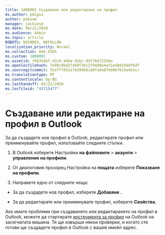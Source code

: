 ```yaml
---
title: 1800001 Създаване или редактиране на профил
ms.author: pdigia
author: pebaum
manager: jackiesm
ms.date: 04/21/2020
ms.audience: Admin
ms.topic: article
ROBOTS: NOINDEX, NOFOLLOW
localization_priority: Normal
ms.collection: Adm_O365
ms.custom: 1800001
ms.assetid: f08354bf-43c0-449a-91bc-85f76672550a
ms.openlocfilehash: 7e98c9bd2feb9f36c2f9486e4e31e4882b68f6df
ms.sourcegitcommit: 55eff703a17e500681d8fa6a87eb067019ade3cc
ms.translationtype: MT
ms.contentlocale: bg-BG
ms.lasthandoff: 04/22/2020
ms.locfileid: "43715477"
---
```

# <a name="create-or-edit-an-outlook-profile"></a>Създаване или редактиране на профил в Outlook

За да създадете нов профил в Outlook, редактирате профил или преименувайте профил, използвайте следните стъпки.
  
1. В Outlook изберете Настройки **на файловите** \> **акаунти** \> **управление на профили**.
    
2. От диалоговия прозорец Настройка на **пощата** изберете **Показване на профили**.
    
3. Направете едно от следните неща:
    
  - За да създадете нов профил, изберете **Добавяне .**
    
  - За да редактирате или преименувате профил, изберете **Свойства**.
    
Ако имате проблеми при създаването или редактирането на профил в Outlook, можете да стартирате [инструмента за профил](https://aka.ms/SaRA-OutlookSetupProfile) на Outlook на засегнатата машина. Тя ще извърши някои проверки, и когато сте готови ще създадете профил в Outlook с вашия имейл адрес. 
  

